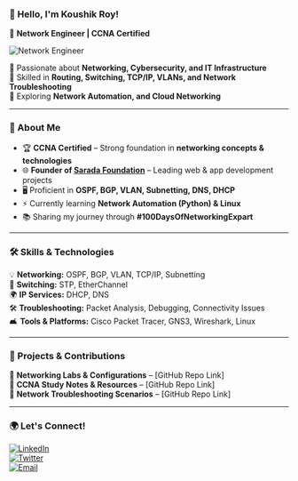 ### **🌌 Hello, I'm Koushik Roy!**  
🚀 **Network Engineer | CCNA Certified**  

![Network Engineer](https://media.giphy.com/media/3o7TKMt1VVNkHV2PaE/giphy.gif)  

🔹 Passionate about **Networking, Cybersecurity, and IT Infrastructure**  
🔹 Skilled in **Routing, Switching, TCP/IP, VLANs, and Network Troubleshooting**  
🔹 Exploring **Network Automation, and Cloud Networking**  

---

### **📌 About Me**  
- 🏆 **CCNA Certified** – Strong foundation in **networking concepts & technologies**  
- 🌐 **Founder of [Sarada Foundation](https://www.saradafoundation.in/)** – Leading web & app development projects  
- 🖥️ Proficient in **OSPF, BGP, VLAN, Subnetting, DNS, DHCP**  
- ⚡ Currently learning **Network Automation (Python) & Linux**  
- 📚 Sharing my journey through **#100DaysOfNetworkingExpart**  

---

### **🛠️ Skills & Technologies**  
💡 **Networking:** OSPF, BGP, VLAN, TCP/IP, Subnetting  
🔐 **Switching:** STP, EtherChannel  
🌍 **IP Services:** DHCP, DNS  
🛠️ **Troubleshooting:** Packet Analysis, Debugging, Connectivity Issues  
🛋️ **Tools & Platforms:** Cisco Packet Tracer, GNS3, Wireshark, Linux  

---

### **🚀 Projects & Contributions**  
🔹 **Networking Labs & Configurations** – [GitHub Repo Link]  
🔹 **CCNA Study Notes & Resources** – [GitHub Repo Link]  
🔹 **Network Troubleshooting Scenarios** – [GitHub Repo Link]  

---

### **🌍 Let's Connect!**  
[![LinkedIn](https://img.shields.io/badge/LinkedIn-Koushik%20Roy-blue?style=for-the-badge&logo=linkedin)](https://www.linkedin.com/in/koushikroy99)  
[![Twitter](https://img.shields.io/badge/Twitter-KoushikRoyFX-blue?style=for-the-badge&logo=twitter)](https://x.com/koushikroyfx)  
[![Email](https://img.shields.io/badge/Email-KoushikRoy05042001%40gmail.com-red?style=for-the-badge&logo=gmail)](mailto:koushikroy05042001@gmail.com)  
